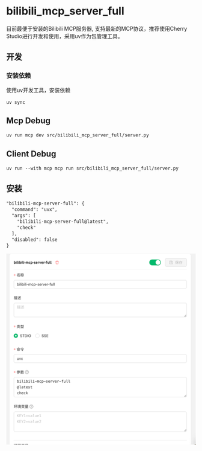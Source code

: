 # bilibili_mcp_server_full

目前最便于安装的Bilibili MCP服务器, 支持最新的MCP协议，推荐使用Cherry Studio进行开发和使用，采用uv作为包管理工具。

## 开发

### 安装依赖

使用uv开发工具，安装依赖

```
uv sync
```

## Mcp Debug

```
uv run mcp dev src/bilibili_mcp_server_full/server.py
```

## Client Debug

```
uv run --with mcp mcp run src/bilibili_mcp_server_full/server.py
```

## 安装

```uvx
"bilibili-mcp-server-full": {
  "command": "uvx",
  "args": [
    "bilibili-mcp-server-full@latest",
    "check"
  ],
  "disabled": false
}
```

![Cherry Studio使用](./assests/image.png)
